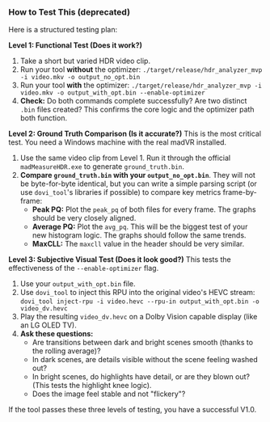
### How to Test This (deprecated)

Here is a structured testing plan:

**Level 1: Functional Test (Does it work?)**
1.  Take a short but varied HDR video clip.
2.  Run your tool **without** the optimizer: `./target/release/hdr_analyzer_mvp -i video.mkv -o output_no_opt.bin`
3.  Run your tool **with** the optimizer: `./target/release/hdr_analyzer_mvp -i video.mkv -o output_with_opt.bin --enable-optimizer`
4.  **Check:** Do both commands complete successfully? Are two distinct `.bin` files created? This confirms the core logic and the optimizer path both function.

**Level 2: Ground Truth Comparison (Is it accurate?)**
This is the most critical test. You need a Windows machine with the real madVR installed.
1.  Use the same video clip from Level 1. Run it through the official `madMeasureHDR.exe` to generate `ground_truth.bin`.
2.  **Compare `ground_truth.bin` with your `output_no_opt.bin`**. They will not be byte-for-byte identical, but you can write a simple parsing script (or use `dovi_tool`'s libraries if possible) to compare key metrics frame-by-frame:
    *   **Peak PQ:** Plot the `peak_pq` of both files for every frame. The graphs should be very closely aligned.
    *   **Average PQ:** Plot the `avg_pq`. This will be the biggest test of your new histogram logic. The graphs should follow the same trends.
    *   **MaxCLL:** The `maxcll` value in the header should be very similar.

**Level 3: Subjective Visual Test (Does it look good?)**
This tests the effectiveness of the `--enable-optimizer` flag.
1.  Use your `output_with_opt.bin` file.
2.  Use `dovi_tool` to inject this RPU into the original video's HEVC stream: `dovi_tool inject-rpu -i video.hevc --rpu-in output_with_opt.bin -o video_dv.hevc`
3.  Play the resulting `video_dv.hevc` on a Dolby Vision capable display (like an LG OLED TV).
4.  **Ask these questions:**
    *   Are transitions between dark and bright scenes smooth (thanks to the rolling average)?
    *   In dark scenes, are details visible without the scene feeling washed out?
    *   In bright scenes, do highlights have detail, or are they blown out? (This tests the highlight knee logic).
    *   Does the image feel stable and not "flickery"?

If the tool passes these three levels of testing, you have a successful V1.0.
